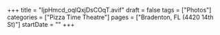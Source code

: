 +++
title = "IjpHmcd_oqlQxjDsCOqT.avif"
draft = false
tags = ["Photos"]
categories = ["Pizza Time Theatre"]
pages = ["Bradenton, FL (4420 14th St)"]
startDate = ""
+++
